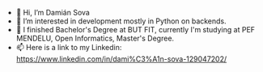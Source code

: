 - 👋 Hi, I’m Damián Sova
- 👀 I’m interested in development mostly in Python on backends.
- 🌱 I finished Bachelor's Degree at BUT FIT, currently I'm studying at PEF MENDELU, Open Informatics, Master's Degree.
- 📫 Here is a link to my Linkedin: https://www.linkedin.com/in/dami%C3%A1n-sova-129047202/
